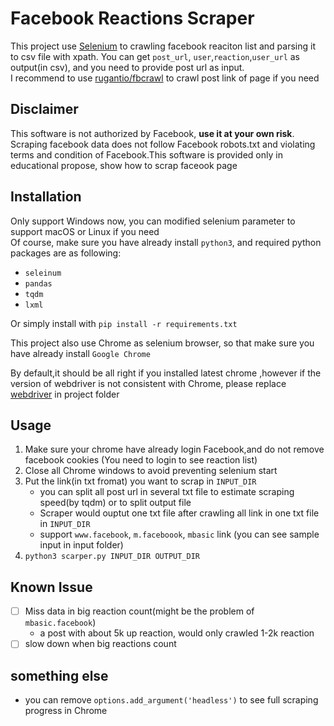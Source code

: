 # Facebook Reactions Scraper

This project use [Selenium](https://www.seleniumhq.org/) to crawling facebook reaciton list and  parsing it to csv file with xpath. You can get `post_url`, `user`,`reaction`,`user_url` as output(in csv), and you need to provide post url as input.  
I recommend to use [rugantio/fbcrawl](https://github.com/rugantio/fbcrawl) to crawl post link of page if you need  
## Disclaimer

This software is not authorized by Facebook, **use it at your own risk**. Scraping facebook data does not follow Facebook robots.txt and violating terms and condition of Facebook.This software is provided only in educational propose, show how to scrap faceook page   

## Installation

Only support Windows now, you can modified selenium parameter to support macOS or Linux if you need  
Of course, make sure you have already install `python3`, and required python packages are as following:   

- `seleinum` 
- `pandas`
- `tqdm`
- `lxml`

Or simply install with `pip install -r requirements.txt`  

This project also use Chrome as selenium browser, so that make sure you have already install `Google Chrome`   

By default,it should be all right if you installed latest chrome ,however if the version of webdriver is not consistent with Chrome, please replace [webdriver](https://sites.google.com/a/chromium.org/chromedriver/downloads) in project folder   

## Usage 

1. Make sure your chrome have already login Facebook,and do not remove facebook cookies (You need to login to see reaction list)
2. Close all Chrome windows to avoid preventing selenium start 
3. Put the link(in txt fromat) you want to scrap in `INPUT_DIR` 
   - you can split all post url in several txt file to estimate scraping speed(by tqdm) or to split output file
   - Scraper would ouptut one txt file after crawling all link in one txt file in `INPUT_DIR`
   - support `www.facebook`, `m.faceboook`, `mbasic` link (you can see sample input in input folder)
4. `python3 scarper.py INPUT_DIR OUTPUT_DIR`

## Known Issue
- [ ] Miss data in big reaction count(might be the problem of `mbasic.facebook`)
	- a post with about 5k up reaction, would only crawled 1-2k reaction
- [ ] slow down when big reactions count
## something else
- you can remove `options.add_argument('headless')` to see full scraping progress in Chrome